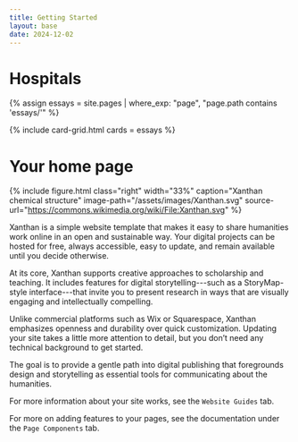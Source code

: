 ```yaml
---
title: Getting Started
layout: base
date: 2024-12-02
---
```


# Hospitals

{% assign essays = site.pages | where_exp: "page", "page.path contains 'essays/'" %}

{% include card-grid.html cards = essays %}




# Your home page

{% include figure.html
  class="right"
  width="33%"
  caption="Xanthan chemical structure"
  image-path="/assets/images/Xanthan.svg"
  source-url="https://commons.wikimedia.org/wiki/File:Xanthan.svg"
%}

Xanthan is a simple website template that makes it easy to share humanities work online in an open and sustainable way. Your digital projects can be hosted for free, always accessible, easy to update, and remain available until you decide otherwise.

At its core, Xanthan supports creative approaches to scholarship and teaching. It includes features for digital storytelling---such as a StoryMap-style interface---that invite you to present research in ways that are visually engaging and intellectually compelling.

Unlike commercial platforms such as Wix or Squarespace, Xanthan emphasizes openness and durability over quick customization. Updating your site takes a little more attention to detail, but you don’t need any technical background to get started. 

The goal is to provide a gentle path into digital publishing that foregrounds design and storytelling as essential tools for communicating about the humanities.

For more information about your site works, see the `Website Guides` tab.

For more on adding features to your pages, see the documentation under the `Page Components` tab.